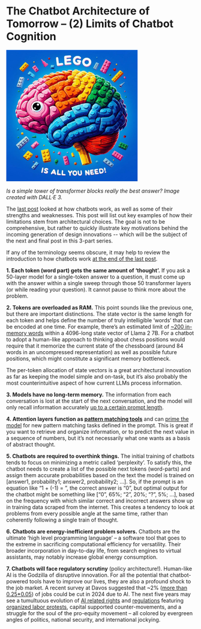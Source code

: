 # The Chatbot Architecture of Tomorrow – (2) Limits of Chatbot Cognition

<img src="/docs/assets/img/FOT/LEGO_all_you_need.jpeg" target = "_blank" rel = "noreferrer noopener" alt = "SMBC Sept. 19 2023" width="350"/>

*Is a simple tower of transformer blocks really the best answer?  Image created with DALL·E 3.*

The <a href = "https://landrewwray.github.io/2024/01/31/Chatbot-of-Tomorrow-01.html" target = "_blank" rel = "noreferrer noopener">last post</a> looked at how chatbots work, as well as some of their strengths and weaknesses.  This post will list out key examples of how their limitations stem from architectural choices.  The goal is not to be comprehensive, but rather to quickly illustrate key motivations behind the incoming generation of design innovations -- which will be the subject of the next and final post in this 3-part series.

If any of the terminology seems obscure, it may help to review the introduction to how chatbots work <a href = "https://landrewwray.github.io/2024/01/31/Chatbot-of-Tomorrow-01.html#3-a-quick-review-of-what-chatbots-do" target = "_blank" rel = "noreferrer noopener">at the end of the last post</a>.

**1\.	Each token (word part) gets the same amount of ‘thought’.**  If you ask a 50-layer model for a single-token answer to a question, it must come up with the answer within a single sweep through those 50 transformer layers (or while reading your question).  It cannot pause to think more about the problem.  

**2\.	Tokens are overloaded as RAM.**  This point sounds like the previous one, but there are important distinctions.  The state vector is the same length for each token and helps define the number of truly intelligible ‘words’ that can be encoded at one time.  For example, there’s an estimated limit of <a href = "https://landrewwray.github.io/2023/10/19/Inside-LLaMA-2.html#6-lessons-for-llm-architecture" target = "_blank" rel = "noreferrer noopener">~200 in-memory words</a> within a 4096-long state vector of Llama 2 7B.  For a chatbot to adopt a human-like approach to thinking about chess positions would require that it memorize the current state of the chessboard (around 84 words in an uncompressed representation) as well as possible future positions, which might constitute a significant memory bottleneck.

The per-token allocation of state vectors is a great architectural innovation as far as keeping the model simple and on-task, but it’s also probably the most counterintuitive aspect of how current LLMs process information.

**3\.	Models have no long-term memory.**  The information from each conversation is lost at the start of the next conversation, and the model will only recall information accurately <a href = "https://github.com/gkamradt/LLMTest_NeedleInAHaystack" target = "_blank" rel = "noreferrer noopener">up to a certain prompt length</a>. 

**4\.	Attention layers function as <a href = "https://transformer-circuits.pub/2022/in-context-learning-and-induction-heads/index.html" target = "_blank" rel = "noreferrer noopener">pattern matching tools</a>** and can <a href = "https://arxiv.org/abs/2309.01809" target = "_blank" rel = "noreferrer noopener">prime the model</a> for new pattern matching tasks defined in the prompt.  This is great if you want to retrieve and organize information, or to predict the next value in a sequence of numbers, but it’s not necessarily what one wants as a basis of abstract thought.

**5\.	Chatbots are required to overthink things.**  The initial training of chatbots tends to focus on minimizing a metric called ‘perplexity’.  To satisfy this, the chatbot needs to create a list of the possible next tokens (word-parts) and assign them accurate probabilities based on the text the model is trained on [answer1, probability1; answer2, probability2; …].  So, if the prompt is an equation like “1 + (-1) = ”, the correct answer is “0”, but optimal output for the chatbot might be something like [“0”, 65%; “2”, 20%; “?”, 5%; …], based on the frequency with which similar correct and incorrect answers show up in training data scraped from the internet.  This creates a tendency to look at problems from every possible angle at the same time, rather than coherently following a single train of thought.

**6\.	Chatbots are energy-inefficient problem solvers.**  Chatbots are the ultimate ‘high level programming language’ – a software tool that goes to the extreme in sacrificing computational efficiency for versatility.  Their broader incorporation in day-to-day life, from search engines to virtual assistants, may notably increase global energy consumption.

**7\.	Chatbots will face regulatory scrutiny** (policy architecture!).  Human-like AI is the Godzilla of disruptive innovation.  For all the potential that chatbot-powered tools have to improve our lives, they are also a profound shock to the job market.  A recent survey at Davos suggested that ~2% (<a href = "https://futurism.com/the-byte/ceos-layoffs-ai-2024-davos" target = "_blank" rel = "noreferrer noopener">more than 0.25*0.05</a>) of jobs could be cut in 2024 due to AI.  The next five years may see a tumultuous evolution of <a href = "https://www.whitehouse.gov/ostp/ai-bill-of-rights/" target = "_blank" rel = "noreferrer noopener">AI related rights</a> and <a href = "https://www.europarl.europa.eu/news/en/headlines/society/20230601STO93804/eu-ai-act-first-regulation-on-artificial-intelligence" target = "_blank" rel = "noreferrer noopener">regulations</a> featuring <a href = "https://www.wbaltv.com/article/musicians-union-prepared-strike-ai-protections-streaming-residuals/46471224" target = "_blank" rel = "noreferrer noopener">organized labor protests</a>, capital supported counter-movements, and a struggle for the soul of the pro-equity movement – all colored by evergreen angles of politics, national security, and international jockying.



